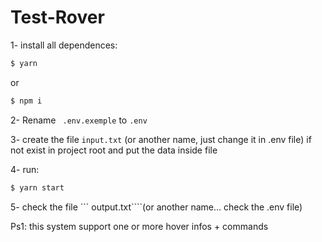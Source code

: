 # Test-Rover

1- install all dependences:
```bash
$ yarn
```
or 

```bash
$ npm i
```

2- Rename ``` .env.exemple``` to ```.env```

3- create the file ```input.txt``` (or another name, just change it in .env file) if not exist in project root and put the data inside file

4- run: 
```bash 
$ yarn start
```

5- check the file ``` output.txt````(or another name... check the .env file)

Ps1: this system support one or more hover infos + commands

